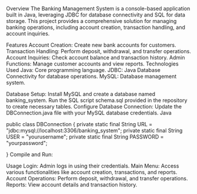 Overview
The Banking Management System is a console-based application built in Java, leveraging JDBC for database connectivity and SQL for data storage. This project provides a comprehensive solution for managing banking operations, including account creation, transaction handling, and account inquiries.

Features
Account Creation: Create new bank accounts for customers.
Transaction Handling: Perform deposit, withdrawal, and transfer operations.
Account Inquiries: Check account balance and transaction history.
Admin Functions: Manage customer accounts and view reports.
Technologies Used
Java: Core programming language.
JDBC: Java Database Connectivity for database operations.
MySQL: Database management system.

Database Setup:
Install MySQL and create a database named banking_system.
Run the SQL script schema.sql provided in the repository to create necessary tables.
Configure Database Connection:
Update the DBConnection.java file with your MySQL database credentials.
Java

public class DBConnection {
    private static final String URL = "jdbc:mysql://localhost:3306/banking_system";
    private static final String USER = "yourusername";
    private static final String PASSWORD = "yourpassword";

}
Compile and Run:


Usage
Login: Admin logs in using their credentials.
Main Menu: Access various functionalities like account creation, transactions, and reports.
Account Operations: Perform deposit, withdrawal, and transfer operations.
Reports: View account details and transaction history.
